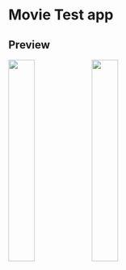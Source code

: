 # Movie Test app

## Preview
<p align="left">
<img src="img/movieDemo2.gif" width="32%"/>
<img src="img/movieDemoSchedule.gif" width="32%"/>
</p>
